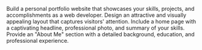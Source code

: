 Build a personal portfolio website
that showcases your skills, projects,
and accomplishments as a web
developer. Design an attractive and
visually appealing layout that
captures visitors' attention. Include a
home page with a captivating
headline, professional photo, and
summary of your skills. Provide an
"About Me" section with a detailed
background, education, and
professional experience.
